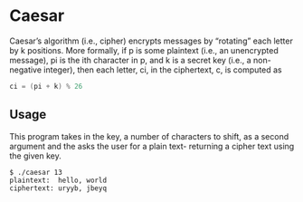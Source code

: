 # Caesar
Caesar’s algorithm (i.e., cipher) encrypts messages by “rotating” each letter by k positions. More formally, if p is some plaintext (i.e., an unencrypted message), pi is the ith character in p, and k is a secret key (i.e., a non-negative integer), then each letter, ci, in the ciphertext, c, is computed as
```c
ci = (pi + k) % 26
```

## Usage
This program takes in the key, a number of characters to shift, as a second argument and the asks the user for a plain text- returning a cipher text using the given key.
```
$ ./caesar 13
plaintext:  hello, world
ciphertext: uryyb, jbeyq
```